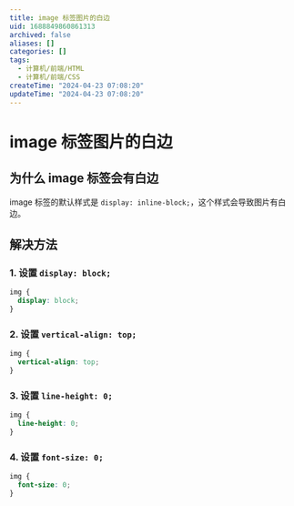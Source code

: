 ```yaml
---
title: image 标签图片的白边
uid: 1688849860861313
archived: false
aliases: []
categories: []
tags:
  - 计算机/前端/HTML
  - 计算机/前端/CSS
createTime: "2024-04-23 07:08:20"
updateTime: "2024-04-23 07:08:20"
---
```


# image 标签图片的白边

## 为什么 image 标签会有白边

image 标签的默认样式是 `display: inline-block;`，这个样式会导致图片有白边。

## 解决方法

### 1. 设置 `display: block;`

```css
img {
  display: block;
}
```

### 2. 设置 `vertical-align: top;`

```css
img {
  vertical-align: top;
}
```

### 3. 设置 `line-height: 0;`

```css
img {
  line-height: 0;
}
```

### 4. 设置 `font-size: 0;`

```css
img {
  font-size: 0;
}
```
